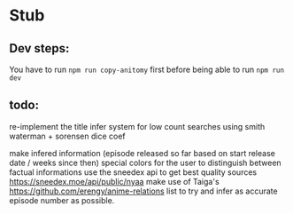 # Stub


## Dev steps:

You have to run `npm run copy-anitomy` first before being able to run `npm run dev`





## todo:
re-implement the title infer system for low count searches using smith waterman + sorensen dice coef

make infered information (episode released so far based on start release date / weeks since then) special colors for the user to distinguish between factual informations
use the sneedex api to get best quality sources https://sneedex.moe/api/public/nyaa
make use of Taiga's https://github.com/erengy/anime-relations list to try and infer as accurate episode number as possible.
